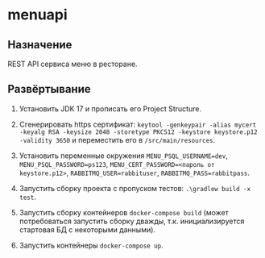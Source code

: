 # menuapi

## Назначение
REST API сервиса меню в ресторане.

## Развёртывание
1. Установить JDK 17 и прописать его Project Structure.
2. Сгенерировать https сертификат: ```keytool -genkeypair -alias mycert -keyalg RSA -keysize 2048 -storetype PKCS12 -keystore keystore.p12 -validity 3650``` и переместить его в `/src/main/resources`.

3. Установить переменные окружения `MENU_PSQL_USERNAME=dev`, `MENU_PSQL_PASSWORD=ps123`, `MENU_CERT_PASSWORD=<пароль от keystore.p12>`, `RABBITMQ_USER=rabbituser`, `RABBITMQ_PASS=rabbitpass`.
4. Запустить сборку проекта с пропуском тестов: `.\gradlew build -x test`.
5. Запустить сборку контейнеров `docker-compose build` (может потребоваться запустить сборку дважды, т.к. инициализируется стартовая БД с некоторыми данными).
6. Запустить контейнеры `docker-compose up`.